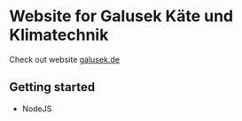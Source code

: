 # Website for Galusek Käte und Klimatechnik

Check out website [galusek.de](https://www.galusek.de)

## Getting started

- NodeJS

